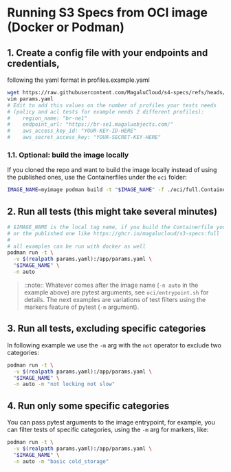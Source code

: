 # Running S3 Specs from OCI image (Docker or Podman)

## 1. Create a config file with your endpoints and credentials,
following the yaml format in profiles.example.yaml

```bash
wget https://raw.githubusercontent.com/MagaluCloud/s4-specs/refs/heads/main/params.example.yaml -O params.yaml
vim params.yaml
# Edit to add this values on the number of profiles your tests needs
# (policy and acl tests for example needs 2 different profiles):
#    region_name: "br-ne1"
#    endpoint_url: "https://br-se1.magaluobjects.com/"
#    aws_access_key_id: "YOUR-KEY-ID-HERE"
#    aws_secret_access_key: "YOUR-SECRET-KEY-HERE"
```

### 1.1. Optional: build the image locally

If you cloned the repo and want to build the image locally instead of using the published ones,
use the Containerfiles under the `oci` folder:

```bash
IMAGE_NAME=myimage podman build -t "$IMAGE_NAME" -f ./oci/full.Containerfile .
```

## 2. Run all tests (this might take several minutes)

```bash
# $IMAGE_NAME is the local tag name, if you build the Containerfile yourself,
# or the published one like https://ghcr.io/magalucloud/s3-specs:full
#
# all examples can be run with docker as well
podman run -t \
  -v $(realpath params.yaml):/app/params.yaml \
  "$IMAGE_NAME" \
  -n auto
```

> ::note:: Whatever comes after the image name (`-n auto` in the example above)
are pytest arguments, see `oci/entrypoint.sh` for details. The next examples are
variations of test filters using the markers feature of pytest (`-m` argument).

## 3. Run all tests, excluding specific categories

In following example we use the `-m` arg with the `not` operator to exclude two categories:

```bash
podman run -t \
  -v $(realpath params.yaml):/app/params.yaml \
  "$IMAGE_NAME" \
  -n auto -m "not locking not slow"
```

## 4. Run only some specific categories

You can pass pytest arguments to the image entrypoint, for example, you can filter tests of
specific categories, using the `-m` arg for markers, like:

```bash
podman run -t \
  -v $(realpath params.yaml):/app/params.yaml \
  "$IMAGE_NAME" \
  -n auto -m "basic cold_storage"
```
